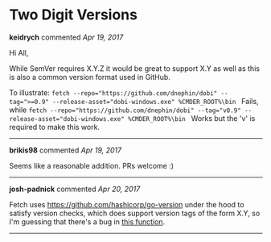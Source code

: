 # Two Digit Versions

**keidrych** commented *Apr 19, 2017*

Hi All, 

While SemVer requires X.Y.Z it would be great to support X.Y as well as this is also a common version format used in GitHub.

To illustrate:
`fetch --repo="https://github.com/dnephin/dobi" --tag=">=0.9" --release-asset="dobi-windows.exe" %CMDER_ROOT%\bin
`
Fails, while
`fetch --repo="https://github.com/dnephin/dobi" --tag="v0.9" --release-asset="dobi-windows.exe" %CMDER_ROOT%\bin
`
Works but the 'v' is required to make this work. 
<br />
***


**brikis98** commented *Apr 19, 2017*

Seems like a reasonable addition. PRs welcome :)
***

**josh-padnick** commented *Apr 20, 2017*

Fetch uses https://github.com/hashicorp/go-version under the hood to satisfy version checks, which does support version tags of the form X.Y, so I'm guessing that there's a bug in [this function](https://github.com/gruntwork-io/fetch/blob/master/tag.go#L29).
***

